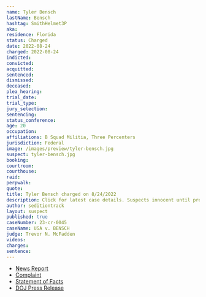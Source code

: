 ```yaml
---
name: Tyler Bensch
lastName: Bensch
hashtag: SmithHelmet3P
aka:
residence: Florida
status: Charged
date: 2022-08-24
charged: 2022-08-24
indicted:
convicted:
acquitted:
sentenced:
dismissed:
deceased:
plea_hearing:
trial_date:
trial_type:
jury_selection:
sentencing:
status_conference:
age: 20
occupation:
affiliations: B Squad Militia, Three Percenters
jurisdiction: Federal
image: /images/preview/tyler-bensch.jpg
suspect: tyler-bensch.jpg
booking:
courtroom:
courthouse:
raid:
perpwalk:
quote:
title: Tyler Bensch charged on 8/24/2022
description: Click for latest case details. Suspects innocent until proven guilty.
author: seditiontrack
layout: suspect
published: true
caseNumber: 23-cr-0045
caseName: USA v. BENSCH
judge: Trevor N. McFadden
videos:
charges:
sentence:
---
```

- [News Report](https://abcnews.go.com/US/wireStory/fbi-militia-members-charged-storming-capitol-88818164)
- [Complaint](https://www.justice.gov/usao-dc/case-multi-defendant/file/1529816/download)
- [Statement of Facts](https://www.justice.gov/usao-dc/case-multi-defendant/file/1529821/download)
- [DOJ Press Release](https://www.justice.gov/usao-dc/pr/five-florida-men-arrested-charges-actions-during-jan-6-capitol-breach)
